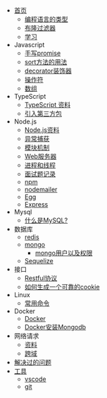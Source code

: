 * [首页](README.md)
  * [编程语言的类型](article/language)
  * [布隆过滤器](article/bloom-filter)
  * [学习](article/study)
* Javascript
  * [手写promise](javascript/promise)
  * [sort方法的用法](javascript/sort)
  * [decorator装饰器](javascript/decorator)
  * [操作符](javascript/operator)
  * [数组](javascript/array)
* TypeScript
	* [TypeScript 资料](typescript/index)
	* [引入第三方包](typescript/package)
* Node.js
   * [Node.js资料](/nodejs/index)
   * [异常捕获](nodejs/exception)
   * [模块机制](/nodejs/module)
   * [Web服务器](/nodejs/webServer)
   * [进程和线程](/nodejs/process)
   * [面试题记录](/nodejs/interview)
   * [npm](/nodejs/npm)
   * [nodemailer](/nodejs/nodemailer)
   * [Egg](/nodejs/eggjs)
   * [Express](nodejs/express)
* Mysql
  * [什么是MySQL?](mysql/index)
* 数据库
   * [redis](database/redis)
   * [mongo](database/mongo)
      * [mongo用户以及权限](mongo/auth)
   * [Sequelize](database/sequelize)
* 接口
    * [Restful协议](interface/restful)
    * [如何生成一个可靠的cookie](interface/cookie)
* Linux
    * [常用命令](linux/command)
* Docker
  * [Docker](linux/docker)
  * [Docker安装Mongodb](docker/mongodb)
* 网络请求
    * [资料](network/index)
    * [跨域](network/cors)
* [解决过的问题](article/problem)
* [工具](tool/index)
    * [vscode](tool/vscode)
    * [git](tool/git)





